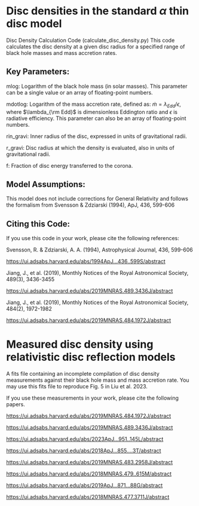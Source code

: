 # Disc densities in the standard $\alpha$ thin disc model

Disc Density Calculation Code (calculate_disc_density.py)
This code calculates the disc density at a given disc radius for a specified range of black hole masses and mass accretion rates.

## Key Parameters:
mlog: Logarithm of the black hole mass (in solar masses). This parameter can be a single value or an array of floating-point numbers.

mdotlog: Logarithm of the mass accretion rate, defined as: $\dot{m}=\lambda_{Edd}/\epsilon$, where $\lambda_{\rm Edd}$ is dimensionless Eddington ratio and $\epsilon$ is radiative efficiency. This parameter can also be an array of floating-point numbers.

rin_gravi: Inner radius of the disc, expressed in units of gravitational radii.

r_gravi: Disc radius at which the density is evaluated, also in units of gravitational radii.

f: Fraction of disc energy transferred to the corona.

## Model Assumptions:
This model does not include corrections for General Relativity and follows the formalism from Svensson & Zdziarski (1994), ApJ, 436, 599-606

## Citing this Code:
If you use this code in your work, please cite the following references:

Svensson, R. & Zdziarski, A. A. (1994), Astrophysical Journal, 436, 599-606

https://ui.adsabs.harvard.edu/abs/1994ApJ...436..599S/abstract

Jiang, J., et al. (2019), Monthly Notices of the Royal Astronomical Society, 489(3), 3436-3455

https://ui.adsabs.harvard.edu/abs/2019MNRAS.489.3436J/abstract

Jiang, J., et al. (2019), Monthly Notices of the Royal Astronomical Society, 484(2), 1972-1982

https://ui.adsabs.harvard.edu/abs/2019MNRAS.484.1972J/abstract

# Measured disc density using relativistic disc reflection models

A fits file containing an incomplete compilation of disc density measurements against their black hole mass and mass accretion rate. You may use this fits file to reproduce Fig. 5 in Liu et al. 2023.

If you use these measurements in your work, please cite the following papers.

https://ui.adsabs.harvard.edu/abs/2019MNRAS.484.1972J/abstract

https://ui.adsabs.harvard.edu/abs/2019MNRAS.489.3436J/abstract

https://ui.adsabs.harvard.edu/abs/2023ApJ...951..145L/abstract

https://ui.adsabs.harvard.edu/abs/2018ApJ...855....3T/abstract

https://ui.adsabs.harvard.edu/abs/2019MNRAS.483.2958J/abstract

https://ui.adsabs.harvard.edu/abs/2018MNRAS.479..615M/abstract

https://ui.adsabs.harvard.edu/abs/2019ApJ...871...88G/abstract

https://ui.adsabs.harvard.edu/abs/2018MNRAS.477.3711J/abstract
